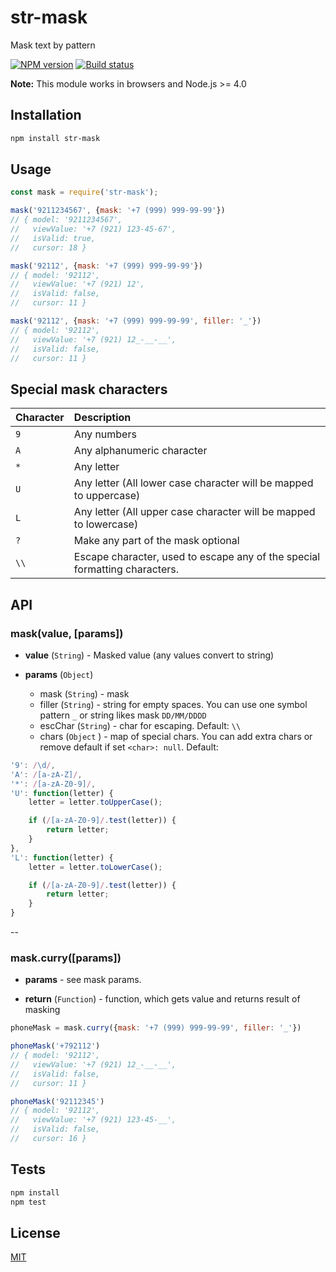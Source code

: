 # str-mask
Mask text by pattern

[![NPM version](https://img.shields.io/npm/v/str-mask.svg)](https://npmjs.org/package/str-mask)
[![Build status](https://img.shields.io/travis/tamtakoe/str-mask.svg)](https://travis-ci.org/tamtakoe/str-mask)

**Note:** This module works in browsers and Node.js >= 4.0

## Installation

```sh
npm install str-mask
```

## Usage

```js
const mask = require('str-mask');

mask('9211234567', {mask: '+7 (999) 999-99-99'})
// { model: '9211234567',
//   viewValue: '+7 (921) 123-45-67',
//   isValid: true,
//   cursor: 18 }

mask('92112', {mask: '+7 (999) 999-99-99'})
// { model: '92112',
//   viewValue: '+7 (921) 12',
//   isValid: false,
//   cursor: 11 }

mask('92112', {mask: '+7 (999) 999-99-99', filler: '_'})
// { model: '92112',
//   viewValue: '+7 (921) 12_-__-__',
//   isValid: false,
//   cursor: 11 }
```


## Special mask characters

Character | Description
--- |:---
`9` | Any numbers
`A` | Any alphanumeric character
`*` | Any letter
`U` | Any letter (All lower case character will be mapped to uppercase)
`L` | Any letter (All upper case character will be mapped to lowercase)
`?` | Make any part of the mask optional
`\\` | Escape character, used to escape any of the special formatting characters.


## API

### mask(value, [params])

- **value** (`String`) - Masked value (any values convert to string)

- **params** (`Object`)
  * mask (`String`) - mask
  * filler (`String`) - string for empty spaces. You can use one symbol pattern `_` or string likes mask `DD/MM/DDDD`
  * escChar (`String`) - char for escaping. Default: `\\`
  * chars (`Object` ) - map of special chars. You can add extra chars or remove default if set `<char>: null`. Default:
```js
'9': /\d/,
'A': /[a-zA-Z]/,
'*': /[a-zA-Z0-9]/,
'U': function(letter) {
    letter = letter.toUpperCase();

    if (/[a-zA-Z0-9]/.test(letter)) {
        return letter;
    }
},
'L': function(letter) {
    letter = letter.toLowerCase();

    if (/[a-zA-Z0-9]/.test(letter)) {
        return letter;
    }
}
```

--

### mask.curry([params])

- **params** - see mask params.

- **return** (`Function`) - function, which gets value and returns result of masking

```js
phoneMask = mask.curry({mask: '+7 (999) 999-99-99', filler: '_'})

phoneMask('+792112')
// { model: '92112',
//   viewValue: '+7 (921) 12_-__-__',
//   isValid: false,
//   cursor: 11 }

phoneMask('92112345')
// { model: '92112',
//   viewValue: '+7 (921) 123-45-__',
//   isValid: false,
//   cursor: 16 }
```


## Tests

```sh
npm install
npm test
```

## License

[MIT](LICENSE)
